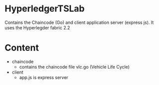 # HyperledgerTSLab
Contains the Chaincode (Go) and client application server (express js). It uses the Hyperlegder fabric 2.2

# Content
* chaincode
    - contains the chaincode file vlc.go (Vehicle Life Cycle)
* client
    - app.js is express server
